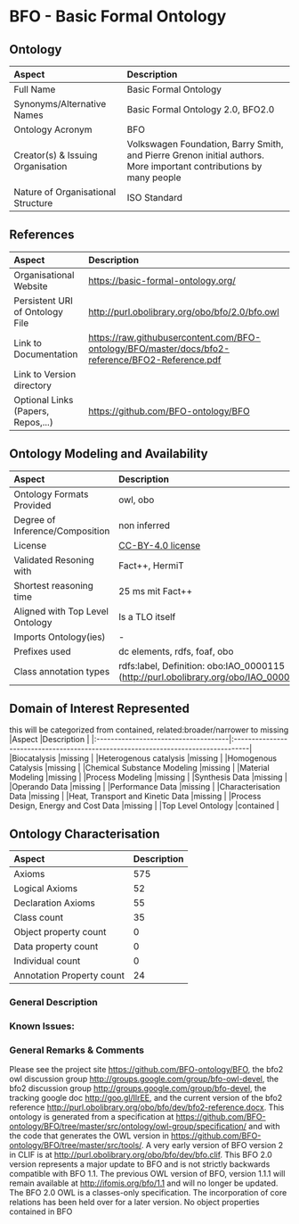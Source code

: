 # BFO - Basic Formal Ontology

## Ontology
|Aspect                                |Description                                                                        |
|:-------------------------------------|:----------------------------------------------------------------------------------|
|Full Name                             |Basic Formal Ontology                                                              |
|Synonyms/Alternative Names            |Basic Formal Ontology 2.0, BFO2.0                                                  |
|Ontology Acronym                      |BFO                                                                                |
|Creator(s) & Issuing Organisation     |Volkswagen Foundation, Barry Smith, and Pierre Grenon initial authors. More important contributions by many people                                                |
|Nature of Organisational Structure    |ISO Standard                                                                       |


## References
|Aspect                                |Description                                                                        |
|:-------------------------------------|:----------------------------------------------------------------------------------|
|Organisational Website                |https://basic-formal-ontology.org/|
|Persistent URI of Ontology File       |http://purl.obolibrary.org/obo/bfo/2.0/bfo.owl                                     |
|Link to Documentation                 |https://raw.githubusercontent.com/BFO-ontology/BFO/master/docs/bfo2-reference/BFO2-Reference.pdf|
|Link to Version directory             |                                                                                   |
|Optional Links (Papers, Repos,...)    |https://github.com/BFO-ontology/BFO                                                |

## Ontology Modeling and Availability
|Aspect                                |Description                                                                        |
|:-------------------------------------|:----------------------------------------------------------------------------------|
|Ontology Formats Provided             |owl, obo                                                                           |
|Degree of Inference/Composition       |non inferred                                                                       |
|License                               |[CC-BY-4.0 license]                                                                |
|Validated Resoning with               |Fact++, HermiT                                                                     |
|Shortest reasoning time               |25 ms mit Fact++                                                                   |
|Aligned with Top Level Ontology       |Is a TLO itself                                                                    |
|Imports Ontology(ies)                 | -                                                                                 |
|Prefixes used                         |dc elements, rdfs, foaf, obo                                                       |
|Class annotation types                |rdfs:label, Definition: obo:IAO_0000115 (http://purl.obolibrary.org/obo/IAO_0000115)|

## Domain of Interest Represented
this will be categorized from contained, related:broader/narrower to missing
|Aspect                                |Description                                                                        |
|:-------------------------------------|:----------------------------------------------------------------------------------|
|Biocatalysis                          |missing                                                                            |
|Heterogenous catalysis                |missing                                                                            |
|Homogenous Catalysis                  |missing                                                                            |
|Chemical Substance Modeling           |missing                                                                            |
|Material Modeling                     |missing                                                                            |
|Process Modeling                      |missing                                                                            |
|Synthesis Data                        |missing                                                                            |
|Operando Data                         |missing                                                                            |
|Performance Data                      |missing                                                                            |
|Characterisation Data                 |missing                                                                            |
|Heat, Transport and Kinetic Data      |missing                                                                            |
|Process Design, Energy and Cost Data  |missing                                                                            |
|Top Level Ontology                    |contained                                                                          |

## Ontology Characterisation
|Aspect                                |Description                                                                        |
|:-------------------------------------|:----------------------------------------------------------------------------------|
|Axioms                                |575                                                                                |
|Logical Axioms                        |52                                                                                 |
|Declaration Axioms                    |55                                                                                 |
|Class count                           |35                                                                                 |
|Object property count                 |0                                                                                  |
|Data property count                   |0                                                                                  |
|Individual count                      |0                                                                                  |
|Annotation Property count             |24                                                                                 |

### General Description

### Known Issues:

### General Remarks & Comments
Please see the project site https://github.com/BFO-ontology/BFO, the bfo2 owl discussion group http://groups.google.com/group/bfo-owl-devel, the bfo2 discussion group http://groups.google.com/group/bfo-devel, the tracking google doc http://goo.gl/IlrEE, and the current version of the bfo2 reference http://purl.obolibrary.org/obo/bfo/dev/bfo2-reference.docx. This ontology is generated from a specification at https://github.com/BFO-ontology/BFO/tree/master/src/ontology/owl-group/specification/ and with the code that generates the OWL version in https://github.com/BFO-ontology/BFO/tree/master/src/tools/. A very early version of BFO version 2 in CLIF is at http://purl.obolibrary.org/obo/bfo/dev/bfo.clif.
This BFO 2.0 version represents a major update to BFO and is not strictly backwards compatible with BFO 1.1. The previous OWL version of BFO, version 1.1.1 will remain available at http://ifomis.org/bfo/1.1 and will no longer be updated. The BFO 2.0 OWL is a classes-only specification. The incorporation of core relations has been held over for a later version.
No object properties contained in BFO

[CC-BY-4.0 license]: https://creativecommons.org/licenses/by/4.0/
